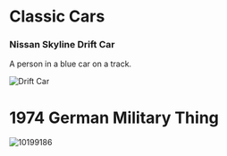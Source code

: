 <!DOCTYPE html>
<h1>Classic Cars</h1>
  	<h3>Nissan Skyline Drift Car</h3>
  	<p>A person in a blue car on a track.</p>
  </body>
</html>

![Drift Car](https://github.com/ColtonFry/StarterGalleryAssignment/assets/157807270/ac8091a6-3b10-40af-b416-5da00624bbad)


<!DOCTYPE html>
<html>
<body>

<h1>1974 German Military Thing</h1>

![10199186](https://github.com/ColtonFry/StarterGalleryAssignment/assets/157807270/bd0fd836-1e86-4ba4-8a4f-5cfb4e7d5b1d)

 

</body>
</html>
